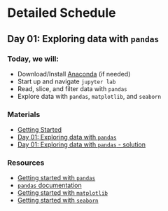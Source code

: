 # Detailed Schedule

## Day 01: Exploring data with `pandas`

### Today, we will:

* Download/Install [Anaconda](https://www.anaconda.com/products/individual) (if needed)
* Start up and navigate `jupyter lab`
* Read, slice, and filter data with `pandas`
* Explore data with `pandas`, `matplotlib`, and `seaborn`

### Materials

* [Getting Started](./getting-started.md)
* [Day 01: Exploring data with `pandas`](../activities/01-exploring-data-with-pandas-student.ipynb)
* [Day 01: Exploring data with `pandas` - solution](../activities/01-exploring-data-with-pandas.ipynb)

### Resources

* [Getting started with `pandas`](https://pandas.pydata.org/docs/getting_started/intro_tutorials/)
* [`pandas` documentation](https://pandas.pydata.org/docs/user_guide/index.html#user-guide)
* [Getting started with `matplotlib`](https://towardsdatascience.com/matplotlib-tutorial-learn-basics-of-pythons-powerful-plotting-library-b5d1b8f67596)
* [Getting started with `seaborn`](https://seaborn.pydata.org/tutorial.html)


<!-- ## Day 2 - Building a Regression Model

### Today, we will:

* Read in data
* Explore and clean data
* Discuss and plan a regression problem
* Use `scikit-learn` to build a regression model
* Evaluate the fit of the model

### Resources

* [Linear Regression reminder video](https://www.youtube.com/watch?v=nk2CQITm_eo)
* [Getting started with `scikit-learn` regression](https://www.educative.io/blog/scikit-learn-tutorial-linear-regression) _(You probably don't need to install anything with `pip`.)_
* [More about `scikit-learn`](https://scikit-learn.org/stable/getting_started.html)

### Materials

* [Day 2 notebook - Polynomial Regression](./notebooks/day-2/Day-2_Polynomial_Regression.ipynb)
* [Day 2 notebook - Multiple Regression](./notebooks/day-2/Day-2_Multiple_Regression.ipynb)

## Day 3 - Building a Classification Model

### Today, we will:

* Read in data
* Explore, clean, and transform data
* Discuss and plan a classification problem
* Use `scikit-learn` to build a classification model
* Evaluate the fit of the model

### Materials

* [Day 3 notebook - Getting Started](./notebooks/day-3/day-3_Getting_Started_with_Classification_Models.ipynb)
* [Day 3 notebook - KNN](./notebooks/day-3/day-3_KNN_classification.ipynb)

## Day 4 - Using A Multiplicity of Models

### Today, we will:

* Construct data sets
* Tune parameters to achieve different fits
* Gain confidence in models through cross validation/Monte Carlo validation
* Discuss other models that fit into the `scikit-learn` framework

### Materials

* [Day 4 notebook - What is Tuning and Validation?](./notebooks/day-4/Day_4-What_is_Tuning_and_Validation.ipynb)
* [Day 4 notebook - A Multiplicity of Models](./notebooks/day-4/Day_4-Multiplicity_of_Models.ipynb)

## Day 5 - Advanced topics 1

## Day 6 - Advanced topics 2 -->
